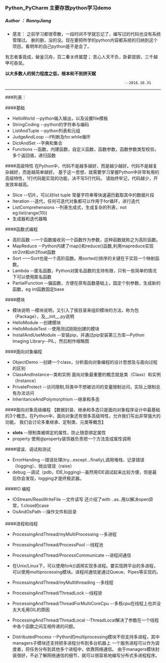 ### Python_PyCharm  主要存放python学习demo
##### Author ： RonnyJiang


* 感言：
之前学习都很零散，一段时间不学就忘记了，编写过的代码也没有系统管理过。
删的删，没的没。现在要把所学的python内容都系统的归纳到这个项目。看明年的自己python是不是会了。

有志者事竟成，破釜沉舟，百二秦关终属楚；
苦心人天不负，卧薪尝胆，三千越甲可吞吴。


**以大多数人的努力程度之低，根本轮不到拼天赋**


                                                          --2016.10.31
                                                                     
--------------------------------------------------------------------------------------------------
###列表：

####基础
* HelloWorld     --python输入输出，以及设置file模板  
* StringCoding   --python的字符串与编码
* ListAndTuple   --python列表和元组
* JudgeAndLoop   --if判断及for.while循环
* DictAndSet     --字典和集合
* Functions      --函数，内建函数，自定义函数，函数参数，函数参数类型校验，多个返回值，递归函数

####高级特性
在Python中，代码不是越多越好，而是越少越好。代码不是越复杂越好，而是越简单越好。
基于这一思想，就需要学习掌握Python中非常有用的高级特性，1行代码能实现的功能，决不写5行代码。
请始终牢记，代码越少，开发效率越高。
* Slice          --切片，可以对list tuple 常量字符串等快速遍历截取其中的数据片段
* Iteration      --迭代，任何可迭代对象都可以作用于for循环，进行迭代
* ListComprehensions --列表生成式，生成复杂的列表，not eg:list(range(10))
* 生成器和迭代器略

####函数式编程
* 高阶函数         --一个函数接收另一个函数作为参数，这种函数就称之为高阶函数。
* MapReduce       --Python内建了map()和reduce()函数,利用mapreduce实现str2int和str2float函数
* Sort            ——Sort也是一个高阶函数。用sorted()排序的关键在于实现一个映射函数。
* Lambda          --匿名函数，Python对匿名函数的支持有限，只有一些简单的情况下可以使用匿名函数
* PartialFunction --偏函数，方便在原有函数基础上，固定个别参数，生成新的函数，eg int函数固定base

####模块
* 模块说明         --模块说明，又引入了按目录来组织模块的方法，称为包（Package），及__init__.py说明
* HelloModule     --创建模块
* HelloModuleTest --使用测试刚刚创建的模块
* InstallAndUseModule  --安装pip，并通过pip安装第三方库—Python Imaging Library--PIL，然后制作缩略图

####面向对象编程
* ObjectDemo      --创建一个class，分析面向对象编程的设计思想及与面向过程的区别
* ClassAndInstance--类和实例 面向对象最重要的概念就是类（Class）和实例（Instance）
* PrivateProtect  --访问限制,将类中不想被访问的变量限制访问，实际上限制总有办法访问
* InheritanceAndPolymorphism  --继承和多态

####面向对象高级编程
【数据封装、继承和多态只是面向对象程序设计中最基础的3个概念。在Python中，面向对象还有很多高级特性，允许我们写出非常强大的功能。
我们会讨论多重继承、定制类、元类等概念】
* __slots__      --限制类被绑定的属性，防止随意绑定属性
* property       使用@property装饰器负责把一个方法变成属性调用

####错误、调试和测试
* ErrorHanding     --错误处理(try...except...finally),调用堆栈、记录错误（logging）、抛出错误（raise）
* debug            --调试（pdb，IDE,logging)--虽然用IDE调试起来比较方便，但是最后你会发现，logging才是终极武器。

####IO 编程
* IOStream/ReasWriteFile --文件读写  还介绍了with ..as..用以解决open异常，f.close的case
* OsAndOsPath      --操作文件和目录

####

####进程和线程
* ProcessingAndThread/myMultiProcessing   --多进程
* ProcessingAndThread/ProcessPool         --线程池
* ProcessingAndThread/ProcessCommunicate  --进程间通信

* 在Unix/Linux下，可以使用fork()调用实现多进程。要实现跨平台的多进程，可以使用multiprocessing模块。进程间通信是通过Queue、Pipes等实现的。

* ProcessingAndThread/myMultithreading   --多线程
* ProcessingAndThread/ThreadLock         --线程锁
* ProcessingAndThread/ThreadForMultiCoreCpu --多核cpu在线程上也并没太大毛用GIL的原因
* ProcessingAndThread/ThreadLocal        --ThreadLocal解决了参数在一个线程中各个函数之间互相传递的问题。

* DistributedProcess                     --Python的multiprocessing模块不但支持多进程，其中managers子模块还支持把多进程分布到多台机器上
                                         一个服务进程可以作为调度者，将任务分布到其他多个进程中，依靠网络通信。
                                         由于managers模块封装很好，不必了解网络通信的细节，就可以很容易地编写分布式多进程程序。